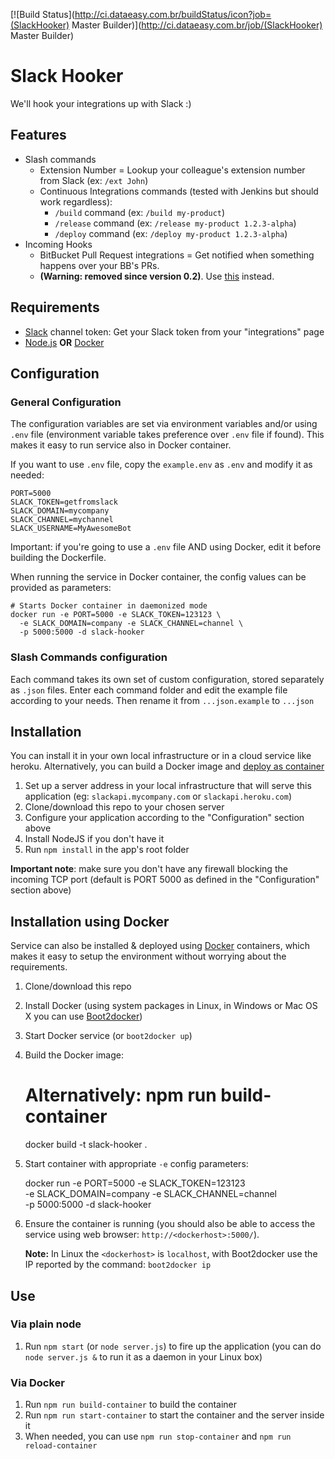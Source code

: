 [![Build Status](http://ci.dataeasy.com.br/buildStatus/icon?job=(SlackHooker) Master Builder)](http://ci.dataeasy.com.br/job/(SlackHooker) Master Builder)

Slack Hooker
============

We'll hook your integrations up with Slack :)

## Features

* Slash commands
  * Extension Number = Lookup your colleague's extension number from Slack (ex: `/ext John`)
  * Continuous Integrations commands (tested with Jenkins but should work regardless):
    * `/build` command (ex: `/build my-product`)
    * `/release` command (ex: `/release my-product 1.2.3-alpha`)
    * `/deploy` command (ex: `/deploy my-product 1.2.3-alpha`)
* Incoming Hooks
  *  BitBucket Pull Request integrations = Get notified when something happens over your BB's PRs.
    * **(Warning: removed since version 0.2)**. Use [this](https://github.com/lfilho/bitbucket-slack-pr-hook) instead.

## Requirements

  * [Slack](https://slack.com/) channel token: Get your Slack token from your "integrations" page
  * [Node.js](http://nodejs.org/) **OR** [Docker](https://www.docker.com/)

## Configuration

### General Configuration

The configuration variables are set via environment variables and/or using `.env` file (environment variable takes preference over `.env` file if found).
This makes it easy to run service also in Docker container.

If you want to use `.env` file, copy the `example.env` as `.env` and modify it as needed:

```
PORT=5000
SLACK_TOKEN=getfromslack
SLACK_DOMAIN=mycompany
SLACK_CHANNEL=mychannel
SLACK_USERNAME=MyAwesomeBot
```

Important: if you're going to use a `.env` file AND using Docker, edit it before building the Dockerfile.

When running the service in Docker container, the config values can be provided as parameters:

```
# Starts Docker container in daemonized mode
docker run -e PORT=5000 -e SLACK_TOKEN=123123 \
  -e SLACK_DOMAIN=company -e SLACK_CHANNEL=channel \
  -p 5000:5000 -d slack-hooker
```

### Slash Commands configuration

Each command takes its own set of custom configuration, stored separately as `.json` files.
Enter each command folder and edit the example file according to your needs. Then rename it from `...json.example` to `...json`

## Installation

You can install it in your own local infrastructure or in a cloud service like heroku.
Alternatively, you can build a Docker image and [deploy as container](#installation-using-docker)

  1. Set up a server address in your local infrastructure that will serve this application (eg: `slackapi.mycompany.com` or `slackapi.heroku.com`)
  2. Clone/download this repo to your chosen server
  3. Configure your application according to the "Configuration" section above
  4. Install NodeJS if you don't have it
  5. Run `npm install` in the app's root folder

  **Important note**: make sure you don't have any firewall blocking the incoming TCP port (default is PORT 5000 as defined in the "Configuration" section above)

## Installation using Docker

Service can also be installed & deployed using [Docker](https://www.docker.com/) containers,
which makes it easy to setup the environment without worrying about the requirements.

  1. Clone/download this repo
  2. Install Docker (using system packages in Linux, in Windows or Mac OS X you can use [Boot2docker](http://boot2docker.io/))
  3. Start Docker service (or `boot2docker up`)
  4. Build the Docker image:

        # Alternatively: npm run build-container
        docker build -t slack-hooker .

  5. Start container with appropriate `-e` config parameters:

        docker run -e PORT=5000 -e SLACK_TOKEN=123123 \
          -e SLACK_DOMAIN=company -e SLACK_CHANNEL=channel \
          -p 5000:5000 -d slack-hooker

  6. Ensure the container is running (you should also be able to access the service using web browser: `http://<dockerhost>:5000/`).

     **Note:** In Linux the `<dockerhost>` is `localhost`, with Boot2docker use the IP reported by the command: `boot2docker ip`

## Use

### Via plain node

  1. Run `npm start` (or `node server.js`) to fire up the application (you can do `node server.js &` to run it as a daemon in your Linux box)

### Via Docker

  1. Run `npm run build-container` to build the container
  2. Run `npm run start-container` to start the container and the server inside it
  3. When needed, you can use `npm run stop-container` and `npm run reload-container`
